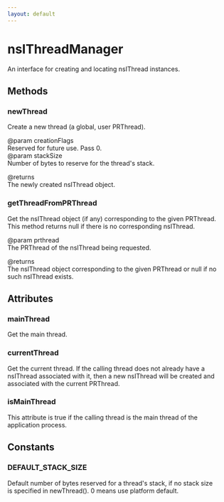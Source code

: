 ```yaml
---
layout: default
---
```


# nsIThreadManager #
  
An interface for creating and locating nsIThread instances.  
  

## Methods ##

### newThread ###
  
Create a new thread (a global, user PRThread).  
  
@param creationFlags  
  Reserved for future use.  Pass 0.  
@param stackSize  
  Number of bytes to reserve for the thread's stack.  
  
@returns  
  The newly created nsIThread object.  
  

### getThreadFromPRThread ###
  
Get the nsIThread object (if any) corresponding to the given PRThread.  
This method returns null if there is no corresponding nsIThread.  
  
@param prthread  
  The PRThread of the nsIThread being requested.  
  
@returns  
  The nsIThread object corresponding to the given PRThread or null if no  
  such nsIThread exists.  
  

## Attributes ##

### mainThread ###
  
Get the main thread.  
  

### currentThread ###
  
Get the current thread.  If the calling thread does not already have a  
nsIThread associated with it, then a new nsIThread will be created and  
associated with the current PRThread.  
  

### isMainThread ###
  
This attribute is true if the calling thread is the main thread of the  
application process.  
  

## Constants ##

### DEFAULT_STACK_SIZE ###
  
Default number of bytes reserved for a thread's stack, if no stack size  
is specified in newThread(). 0 means use platform default.  
  

